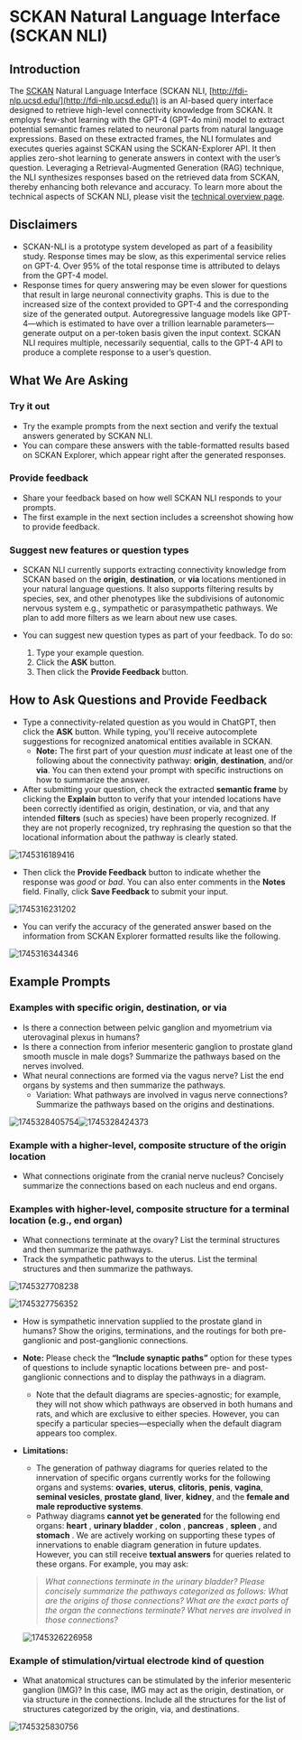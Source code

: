 # SCKAN Natural Language Interface (SCKAN NLI)

## Introduction

The [SCKAN](https://sparc.science/tools-and-resources/6eg3VpJbwQR4B84CjrvmyD) Natural Language Interface (SCKAN NLI, [http://fdi-nlp.ucsd.edu/](http://fdi-nlp.ucsd.edu/)) is an AI-based query interface designed to retrieve high-level connectivity knowledge from SCKAN. It employs few-shot learning with the GPT-4 (GPT-4o mini) model to extract potential semantic frames related to neuronal parts from natural language expressions. Based on these extracted frames, the NLI formulates and executes queries against SCKAN using the SCKAN-Explorer API. It then applies zero-shot learning to generate answers in context with the user’s question. Leveraging a Retrieval-Augmented Generation (RAG) technique, the NLI synthesizes responses based on the retrieved data from SCKAN, thereby enhancing both relevance and accuracy. To learn more about the technical aspects of SCKAN NLI, please visit the [technical overview page](./technical-overview.md).

## Disclaimers

* SCKAN-NLI is a prototype system developed as part of a feasibility study. Response times may be slow, as this experimental service relies on GPT-4. Over 95% of the total response time is attributed to delays from the GPT-4 model.
* Response times for query answering may be even slower for questions that result in large neuronal connectivity graphs. This is due to the increased size of the context provided to GPT-4 and the corresponding size of the generated output. Autoregressive language models like GPT-4—which is estimated to have over a trillion learnable parameters—generate output on a per-token basis given the input context. SCKAN NLI requires multiple, necessarily sequential, calls to the GPT-4 API to produce a complete response to a user’s question.

## What We Are Asking

### Try it out

* Try the example prompts from the next section and verify the textual answers generated by SCKAN NLI.
* You can compare these answers with the table-formatted results based on SCKAN Explorer, which appear right after the generated responses.

### Provide feedback

* Share your feedback based on how well SCKAN NLI responds to your prompts.
* The first example in the next section includes a screenshot showing how to provide feedback.

### Suggest new features or question types

* SCKAN NLI currently supports extracting connectivity knowledge from SCKAN based on the **origin**, **destination**, or **via** locations mentioned in your natural language questions. It also supports filtering results by species, sex, and other phenotypes like the subdivisions of autonomic nervous system e.g., sympathetic or parasympathetic pathways. We plan to add more filters as we learn about new use cases.
* You can suggest new question types as part of your feedback. To do so:

  1. Type your example question.
  2. Click the **ASK** button.
  3. Then click the **Provide Feedback** button.

## How to Ask Questions and Provide Feedback

* Type a connectivity-related question as you would in ChatGPT, then click the **ASK** button. While typing, you'll receive autocomplete suggestions for recognized anatomical entities available in SCKAN.
  * **Note:** The first part of your question *must* indicate at least one of the following about the connectivity pathway: **origin**, **destination**, and/or **via**. You can then extend your prompt with specific instructions on how to summarize the answer.
* After submitting your question, check the extracted **semantic frame** by clicking the **Explain** button to verify that your intended locations have been correctly identified as origin, destination, or via, and that any intended **filters** (such as species) have been properly recognized. If they are not properly recognized, try rephrasing the question so that the locational information about the pathway is clearly stated.

![1745316189416](images/sckan-nli-intro/1745316189416.png)

* Then click the **Provide Feedback** button to indicate whether the response was *good* or *bad*. You can also enter comments in the **Notes** field. Finally, click **Save Feedback** to submit your input.

![1745316231202](images/sckan-nli-intro/1745316231202.png)

* You can verify the accuracy of the generated answer based on the information from SCKAN Explorer formatted results like the following.

![1745316344346](images/sckan-nli-intro/1745316344346.png)

## Example Prompts

### Examples with specific origin, destination, or via

* Is there a connection between pelvic ganglion and myometrium via uterovaginal plexus in humans?
* Is there a connection from inferior mesenteric ganglion to prostate gland smooth muscle in male dogs? Summarize the pathways based on the nerves involved.
* What neural connections are formed via the vagus nerve? List the end organs by systems and then summarize the pathways.
  * Variation: What pathways are involved in vagus nerve connections? Summarize the pathways based on the origins and destinations.

![1745328405754](images/sckan-nli-intro/1745328405754.png)![1745328424373](images/sckan-nli-intro/1745328424373.png)

### Example with a higher-level, composite structure of the origin location

* What connections originate from the cranial nerve nucleus? Concisely summarize the connections based on each nucleus and end organs.

### Examples with higher-level, composite structure for a terminal location (e.g., end organ)

* What connections terminate at the ovary? List the terminal structures and then summarize the pathways.
* Track the sympathetic pathways to the uterus. List the terminal structures and then summarize the pathways.

![1745327708238](images/sckan-nli-intro/1745327708238.png)

![1745327756352](images/sckan-nli-intro/1745327756352.png)

* How is sympathetic innervation supplied to the prostate gland in humans?  Show the origins, terminations, and the routings for both  pre-ganglionic and post-ganglionic connections.
* **Note:** Please check the **“Include synaptic paths”** option for these types of questions to include synaptic locations between pre- and post-ganglionic connections and to display the pathways in a diagram.

  * Note that the default diagrams are species-agnostic; for example, they will not show which pathways are observed in both humans and rats, and which are exclusive to either species. However, you can specify a particular species—especially when the default diagram appears too complex.
* **Limitations:**

  * The generation of pathway diagrams for queries related to the innervation of specific organs currently works for the following organs and systems:  **ovaries**, **uterus**, **clitoris**, **penis**, **vagina**, **seminal vesicles**, **prostate gland**, **liver**, **kidney**, and the **female and male reproductive systems**.
  * Pathway diagrams **cannot yet be generated** for the following end organs:  **heart** ,  **urinary bladder** ,  **colon** ,  **pancreas** ,  **spleen** , and  **stomach** . We are actively working on supporting these types of innervations to enable diagram generation in future updates. However, you can still receive **textual answers** for queries related to these organs. For example, you may ask:

  > *What connections terminate in the urinary bladder? Please concisely summarize the pathways categorized as follows: What are the origins of those connections? What are the exact parts of the organ the connections terminate? What nerves are involved in those connections?*
  >

  ![1745326226958](images/sckan-nli-intro/1745326226958.png)

### **Example of stimulation/virtual electrode kind of question**

* What anatomical structures can be stimulated by the inferior mesenteric ganglion (IMG)? In this case, IMG may act as the origin, destination, or via structure in the connections. Include all the structures for the list of structures categorized by the origin, via, and destinations.

![1745325830756](images/sckan-nli-intro/1745325830756.png)
